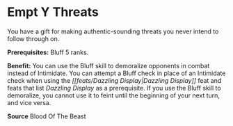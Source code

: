 ﻿---
cssclass: [feats]

---
# Empt Y Threats

You have a gift for making authentic-sounding threats you never intend to follow through on.

**Prerequisites:** Bluff 5 ranks.

**Benefit:** You can use the Bluff skill to demoralize opponents in combat instead of Intimidate. You can attempt a Bluff check in place of an Intimidate check when using the _[[feats/Dazzling Display|Dazzling Display]]_ feat and feats that list _Dazzling Display_ as a prerequisite. If you use the Bluff skill to demoralize, you cannot use it to feint until the beginning of your next turn, and vice versa.

**Source** Blood Of The Beast